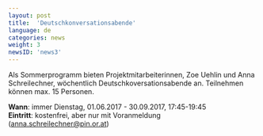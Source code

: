 ```yaml
---
layout: post
title:  'Deutschkonversationsabende'
language: de
categories: news
weight: 3
newsID: 'news3'
---
```


Als Sommerprogramm bieten Projektmitarbeiterinnen, Zoe Uehlin und Anna Schreilechner, wöchentlich Deutschkoversationsabende an. Teilnehmen können max. 15 Personen.

**Wann**: immer Dienstag, 01.06.2017 - 30.09.2017, 17:45-19:45  
**Eintritt**: kostenfrei, aber nur mit Voranmeldung (anna.schreilechner@pin.or.at) 
